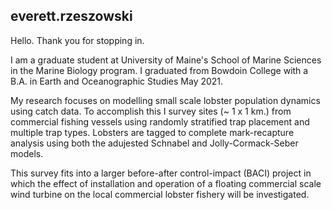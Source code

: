 ## everett.rzeszowski ##
Hello. Thank you for stopping in.

I am a graduate student at University of Maine's School of Marine Sciences in the Marine Biology program. 
I graduated from Bowdoin College with a B.A. in Earth and Oceanographic Studies May 2021.

My research focuses on modelling small scale lobster population dynamics using catch data. To accomplish this I survey sites (~ 1 x 1 km.) from commercial fishing vessels using randomly stratified trap placement and multiple trap types. Lobsters are tagged to complete mark-recapture analysis using both the adujested Schnabel and Jolly-Cormack-Seber models.

This survey fits into a larger before-after control-impact (BACI) project in which the effect of installation and operation of a floating commercial scale wind turbine on the local commercial lobster fishery will be investigated. 
